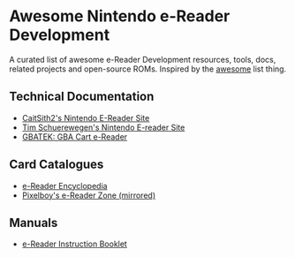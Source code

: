 # Awesome Nintendo e-Reader Development

A curated list of awesome e-Reader Development resources, tools, docs, related projects and open-source ROMs.
Inspired by the [awesome](https://github.com/gbdev/awesome-gbdev) list thing.

## Technical Documentation

* [CaitSith2's Nintendo E-Reader Site](https://www.caitsith2.com/ereader)
* [Tim Schuerewegen's Nintendo E-reader Site](http://users.skynet.be/firefly/gba/e-reader)
* [GBATEK: GBA Cart e-Reader](https://www.akkit.org/info/gbatek.htm#gbacartereader)

## Card Catalogues
* [e-Reader Encyclopedia](http://ereader.no-intro.org/index.php)
* [Pixelboy's e-Reader Zone (mirrored)](http://erzone.caitsith2.net/plain.htm)

## Manuals

* [e-Reader Instruction Booklet](https://www.nintendo.com/consumer/downloads/ereader_english.pdf)
